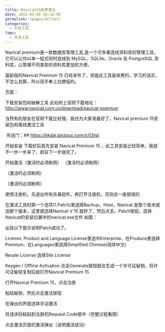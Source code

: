 ```yaml
---
title: Navicat15免费激活
date: 2021-03-08 10:34:00
permalink: /pages/8c71af/
categories:
  - 开发工具
tags:
  - 开发工具
---
```


Navicat premium是一款数据库管理工具,是一个可多重连线资料库的管理工具，它可以让你以单一程式同时连线到 MySQL、SQLite、Oracle 及 PostgreSQL 资料库，让管理不同类型的资料库更加的方便。

最新版的Navicat Premium 15 已经发布了，但是此工具是收费的，学习的话买，不怎么划算，所以双手奉上白嫖版的。

页面：

下载安装包和破解工具
此处附上官网下载地址：http://www.navicat.com.cn/download/navicat-premium

当然有的朋友在官网下载比较慢，我也为大家准备好了，Navicat premium 15安装包和离线激活工具

​ 传送门：## https://kkdaj.lanzous.com/ic03rbi

开始安装
下载好后首先安装 Navicat Premium 15 ，此工具安装比较简单，我就不一步一步来了，疯狂下一步就完了。



开始激活（激活时必须断网）
（激活时必须断网）

（激活时必须断网）

（激活时必须断网）

使用注册机，先退出所有杀毒软件，再打开注册机，否则会一直报错的


在激活工具的第一个选项(1.Patch)里选择Backup，Host，Navicat 是那个版本就选那个版本，这里就选择Navicat V 15 就好了，然后点击，Patch按钮，选择Navicat的安装位置中的navicat.exe文件
如图：





出现以下提示说明Patch成功了。



License. Product and Language
License里选中Enterprise、在Produce里选择Premium、在Languages里选择Simplified Chinese(简体中文)



Resale License
选择Site License



Keygen / Offline Activation
点击Generate按钮就会生成一个许可证秘钥，将许可证秘钥复制后就打开Navicat Premium 15



打开Navicat Premium 15，点击注册


粘贴秘钥，然后点击激活按钮


在弹出的界面选择手动激活



将请求码粘贴到注册机Request Code框中（完整过程看图）


点击激活页面的激活弹出（说明激活成功）


